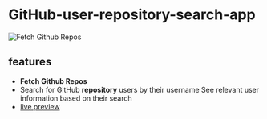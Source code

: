 # GitHub-user-repository-search-app
![Fetch Github Repos](https://i.imgur.com/13bowIq.png)
## features
- **Fetch Github Repos**
- Search for GitHub **repository** users by their username See relevant user information based on their search
- [live preview](https://git-hub-user-repository-search-app.vercel.app/)
